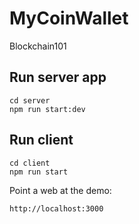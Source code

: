 # MyCoinWallet
Blockchain101


## Run server app
```
cd server
npm run start:dev
```


## Run client
```
cd client
npm run start
```
Point a web at the demo:
```
http://localhost:3000
```
